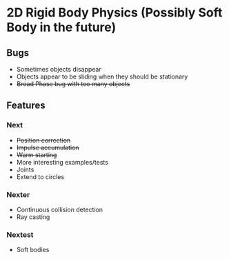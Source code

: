 # 2D Rigid Body Physics (Possibly Soft Body in the future)
## Bugs
- Sometimes objects disappear
- Objects appear to be sliding when they should be stationary
- ~~Broad Phase bug with too many objects~~

## Features
### Next
- ~~Position correction~~
- ~~Impulse accumulation~~
- ~~Warm starting~~
- More interesting examples/tests
- Joints
- Extend to circles

### Nexter
- Continuous collision detection
- Ray casting

### Nextest
- Soft bodies
